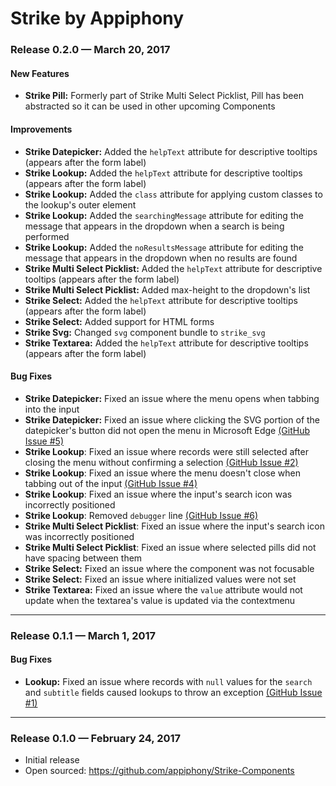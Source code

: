 # Strike by Appiphony

### Release 0.2.0 — March 20, 2017

#### New Features
* **Strike Pill:** Formerly part of Strike Multi Select Picklist, Pill has been abstracted so it can be used in other upcoming Components
#### Improvements
* **Strike Datepicker:** Added the `helpText` attribute for descriptive tooltips (appears after the form label)
* **Strike Lookup:** Added the `helpText` attribute for descriptive tooltips (appears after the form label)
* **Strike Lookup:** Added the `class` attribute for applying custom classes to the lookup's outer element
* **Strike Lookup:** Added the `searchingMessage` attribute for editing the message that appears in the dropdown when a search is being performed
* **Strike Lookup:** Added the `noResultsMessage` attribute for editing the message that appears in the dropdown when no results are found
* **Strike Multi Select Picklist:** Added the `helpText` attribute for descriptive tooltips (appears after the form label)
* **Strike Multi Select Picklist:** Added max-height to the dropdown's list
* **Strike Select:** Added the `helpText` attribute for descriptive tooltips (appears after the form label)
* **Strike Select:** Added support for HTML forms
* **Strike Svg:** Changed `svg` component bundle to `strike_svg`
* **Strike Textarea:** Added the `helpText` attribute for descriptive tooltips (appears after the form label)
#### Bug Fixes
* **Strike Datepicker:** Fixed an issue where the menu opens when tabbing into the input
* **Strike Datepicker:** Fixed an issue where clicking the SVG portion of the datepicker's button did not open the menu in Microsoft Edge <a href="https://github.com/appiphony/Strike-Components/issues/5" target="_blank">(GitHub Issue #5)</a>
* **Strike Lookup**: Fixed an issue where records were still selected after closing the menu without confirming a selection <a href="https://github.com/appiphony/Strike-Components/issues/2" target="_blank">(GitHub Issue #2)</a>
* **Strike Lookup**: Fixed an issue where the menu doesn't close when tabbing out of the input <a href="https://github.com/appiphony/Strike-Components/issues/4" target="_blank">(GitHub Issue #4)</a>
* **Strike Lookup**: Fixed an issue where the input's search icon was incorrectly positioned
* **Strike Lookup**: Removed `debugger` line <a href="https://github.com/appiphony/Strike-Components/issues/6" target="_blank">(GitHub Issue #6)</a>
* **Strike Multi Select Picklist**: Fixed an issue where the input's search icon was incorrectly positioned
* **Strike Multi Select Picklist**: Fixed an issue where selected pills did not have spacing between them
* **Strike Select:** Fixed an issue where the component was not focusable
* **Strike Select:** Fixed an issue where initialized values were not set
* **Strike Textarea:** Fixed an issue where the `value` attribute would not update when the textarea's value is updated via the contextmenu

---

### Release 0.1.1 — March 1, 2017

#### Bug Fixes
* **Lookup:** Fixed an issue where records with `null` values for the `search` and `subtitle` fields caused lookups to throw an exception <a href="https://github.com/appiphony/Strike-Components/issues/1" target="_blank">(GitHub Issue #1)</a>

---

### Release 0.1.0 — February 24, 2017
* Initial release
* Open sourced: <a href="https://github.com/appiphony/Strike-Components" target="_blank">https://github.com/appiphony/Strike-Components</a>
